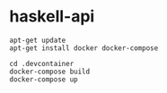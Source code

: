 # haskell-api

```
apt-get update
apt-get install docker docker-compose

cd .devcontainer
docker-compose build
docker-compose up
```
